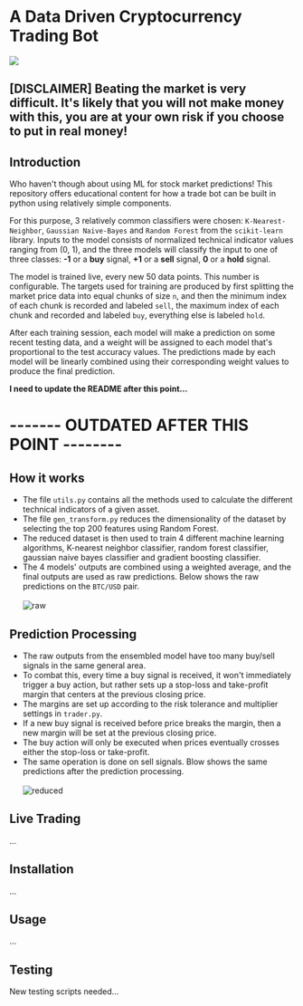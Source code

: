 # A Data Driven Cryptocurrency Trading Bot
![](media/demo.gif)

## [**DISCLAIMER**] Beating the market is very difficult. It's likely that you will not make money with this, you are at your own risk if you choose to put in real money!

## Introduction

Who haven't though about using ML for stock market predictions! This repository offers educational content for how a trade bot can be built in python using relatively simple components. 

For this purpose, 3 relatively common classifiers were chosen: `K-Nearest-Neighbor`, `Gaussian Naive-Bayes` and `Random Forest` from the `scikit-learn` library. Inputs to the model consists of normalized technical indicator values ranging from (0, 1), and the three models will classify the input to one of three classes: **-1** or a **buy** signal, **+1** or a **sell** signal, **0** or a **hold** signal.

The model is trained live, every new 50 data points. This number is configurable. The targets used for training are produced by first splitting the market price data into equal chunks of size `n`, and then the minimum index of each chunk is recorded and labeled `sell`, the maximum index of each chunk and recorded and labeled `buy`, everything else is labeled `hold`.

After each training session, each model will make a prediction on some recent testing data, and a weight will be assigned to each model that's proportional to the test accuracy values. The predictions made by each model will be linearly combined using their corresponding weight values to produce the final prediction.

**I need to update the README after this point...**

# ------- OUTDATED AFTER THIS POINT --------

## How it works
* The file ```utils.py``` contains all the methods used to calculate the different technical indicators of a given asset.
* The file ```gen_transform.py``` reduces the dimensionality of the dataset by selecting the top 200 features using Random Forest. 
* The reduced dataset is then used to train 4 different machine learning algorithms, K-nearest neighbor classifier, random forest classifier, gaussian naive bayes classifier and gradient boosting classifier.
*  The 4 models' outputs are combined using a weighted average, and the final outputs are used as raw predictions. Below shows the raw predictions on the ```BTC/USD``` pair.\
\
![raw](https://user-images.githubusercontent.com/86272122/139788759-5549fe69-1c03-4d94-86c8-39582657bd08.png)

## Prediction Processing
* The raw outputs from the ensembled model have too many buy/sell signals in the same general area. 
* To combat this, every time a buy signal is received, it won't immediately trigger a buy action, but rather sets up a stop-loss and take-profit margin that centers at the previous closing price.
* The margins are set up according to the risk tolerance and multiplier settings in ```trader.py```.
* If a new buy signal is received before price breaks the margin, then a new margin will be set at the previous closing price.
* The buy action will only be executed when prices eventually crosses either the stop-loss or take-profit. 
* The same operation is done on sell signals. Blow shows the same predictions after the prediction processing.\
\
![reduced](https://user-images.githubusercontent.com/86272122/139963255-fbecb351-fc31-47c1-880b-c6a71423d9ba.png)

## Live Trading
...

## Installation
...

## Usage
...

## Testing
New testing scripts needed...